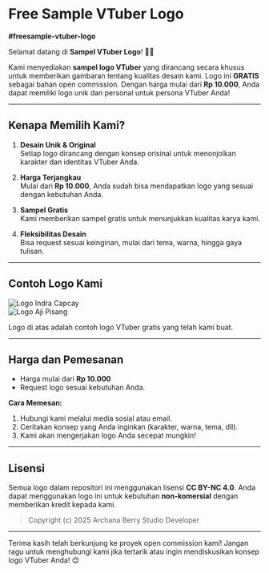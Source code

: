 # **Free Sample VTuber Logo**  
**#freesample-vtuber-logo**  

Selamat datang di **Sampel VTuber Logo**! 🎨✨  

Kami menyediakan **sampel logo VTuber** yang dirancang secara khusus untuk memberikan gambaran tentang kualitas desain kami. Logo ini **GRATIS** sebagai bahan open commission. Dengan harga mulai dari **Rp 10.000**, Anda dapat memiliki logo unik dan personal untuk persona VTuber Anda!  

---

## **Kenapa Memilih Kami?**  
1. **Desain Unik & Original**  
   Setiap logo dirancang dengan konsep orisinal untuk menonjolkan karakter dan identitas VTuber Anda.  

2. **Harga Terjangkau**  
   Mulai dari **Rp 10.000**, Anda sudah bisa mendapatkan logo yang sesuai dengan kebutuhan Anda.  

3. **Sampel Gratis**  
   Kami memberikan sampel gratis untuk menunjukkan kualitas karya kami.  

4. **Fleksibilitas Desain**  
   Bisa request sesuai keinginan, mulai dari tema, warna, hingga gaya tulisan.  

---

## **Contoh Logo Kami**  
![Logo Indra Capcay](./Tak%20berjudul272_20250112205132.png)  
![Logo Aji Pisang](./Tak%20berjudul268_20250112153440.png)  

Logo di atas adalah contoh logo VTuber gratis yang telah kami buat.  

---

## **Harga dan Pemesanan**  
- Harga mulai dari **Rp 10.000**  
- Request logo sesuai kebutuhan Anda.  

**Cara Memesan:**  
1. Hubungi kami melalui media sosial atau email.  
2. Ceritakan konsep yang Anda inginkan (karakter, warna, tema, dll).  
3. Kami akan mengerjakan logo Anda secepat mungkin!  

---

## **Lisensi**  
Semua logo dalam repositori ini menggunakan lisensi **CC BY-NC 4.0**. Anda dapat menggunakan logo ini untuk kebutuhan **non-komersial** dengan memberikan kredit kepada kami.  

> Copyright (c) 2025 Archana Berry Studio Developer  

---

Terima kasih telah berkunjung ke proyek open commission kami! Jangan ragu untuk menghubungi kami jika tertarik atau ingin mendiskusikan konsep logo VTuber Anda! 😊
